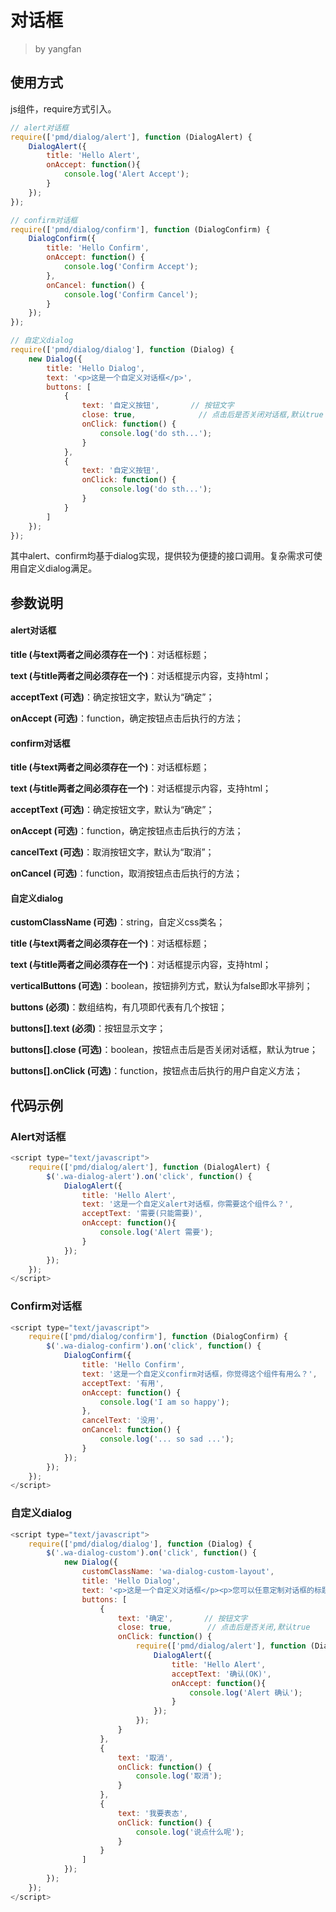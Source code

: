 # 对话框
> by yangfan


## 使用方式

js组件，require方式引入。

``` javascript
// alert对话框
require(['pmd/dialog/alert'], function (DialogAlert) {
    DialogAlert({
        title: 'Hello Alert',
        onAccept: function(){
            console.log('Alert Accept');
        }
    });
});

// confirm对话框
require(['pmd/dialog/confirm'], function (DialogConfirm) {
    DialogConfirm({
        title: 'Hello Confirm',
        onAccept: function() {
            console.log('Confirm Accept');
        },
        onCancel: function() {
            console.log('Confirm Cancel');
        }
    });
});

// 自定义dialog
require(['pmd/dialog/dialog'], function (Dialog) {
    new Dialog({
        title: 'Hello Dialog',
        text: '<p>这是一个自定义对话框</p>',
        buttons: [
            {
                text: '自定义按钮',       // 按钮文字
                close: true,              // 点击后是否关闭对话框,默认true
                onClick: function() {
                    console.log('do sth...');
                }
            },
            {
                text: '自定义按钮',
                onClick: function() {
                    console.log('do sth...');
                }
            }
        ]
    });
});
```

其中alert、confirm均基于dialog实现，提供较为便捷的接口调用。复杂需求可使用自定义dialog满足。


## 参数说明

#### alert对话框

**title (与text两者之间必须存在一个)**：对话框标题；

**text (与title两者之间必须存在一个)**：对话框提示内容，支持html；

**acceptText (可选)**：确定按钮文字，默认为“确定”；

**onAccept (可选)**：function，确定按钮点击后执行的方法；


#### confirm对话框

**title (与text两者之间必须存在一个)**：对话框标题；

**text (与title两者之间必须存在一个)**：对话框提示内容，支持html；

**acceptText (可选)**：确定按钮文字，默认为“确定”；

**onAccept (可选)**：function，确定按钮点击后执行的方法；

**cancelText (可选)**：取消按钮文字，默认为“取消”；

**onCancel (可选)**：function，取消按钮点击后执行的方法；


#### 自定义dialog

**customClassName (可选)**：string，自定义css类名；

**title (与text两者之间必须存在一个)**：对话框标题；

**text (与title两者之间必须存在一个)**：对话框提示内容，支持html；

**verticalButtons (可选)**：boolean，按钮排列方式，默认为false即水平排列；

**buttons (必须)**：数组结构，有几项即代表有几个按钮；

**buttons[].text (必须)**：按钮显示文字；

**buttons[].close (可选)**：boolean，按钮点击后是否关闭对话框，默认为true；

**buttons[].onClick (可选)**：function，按钮点击后执行的用户自定义方法；



## 代码示例

### Alert对话框

``` javascript
<script type="text/javascript">
    require(['pmd/dialog/alert'], function (DialogAlert) {
        $('.wa-dialog-alert').on('click', function() {
            DialogAlert({
                title: 'Hello Alert',
                text: '这是一个自定义alert对话框，你需要这个组件么？',
                acceptText: '需要(只能需要)',
                onAccept: function(){
                    console.log('Alert 需要');
                }
            });
        });
    });
</script>
```

### Confirm对话框

``` javascript
<script type="text/javascript">
    require(['pmd/dialog/confirm'], function (DialogConfirm) {
        $('.wa-dialog-confirm').on('click', function() {
            DialogConfirm({
                title: 'Hello Confirm',
                text: '这是一个自定义confirm对话框，你觉得这个组件有用么？',
                acceptText: '有用',
                onAccept: function() {
                    console.log('I am so happy');
                },
                cancelText: '没用',
                onCancel: function() {
                    console.log('... so sad ...');
                }
            });
        });
    });
</script>
```

### 自定义dialog

``` javascript
<script type="text/javascript">
    require(['pmd/dialog/dialog'], function (Dialog) {
        $('.wa-dialog-custom').on('click', function() {
            new Dialog({
                customClassName: 'wa-dialog-custom-layout',
                title: 'Hello Dialog',
                text: '<p>这是一个自定义对话框</p><p>您可以任意定制对话框的标题(title)、说明文字(text)以及多个水平排列的按钮</p><p>每一个按钮的位子(text)以及点击之后需要执行的自定义事件也均可以自定义</p>',
                buttons: [
                    {
                        text: '确定',       // 按钮文字
                        close: true,        // 点击后是否关闭,默认true
                        onClick: function() {
                            require(['pmd/dialog/alert'], function (DialogAlert) {
                                DialogAlert({
                                    title: 'Hello Alert',
                                    acceptText: '确认(OK)',
                                    onAccept: function(){
                                        console.log('Alert 确认');
                                    }
                                });
                            });
                        }
                    },
                    {
                        text: '取消',
                        onClick: function() {
                            console.log('取消');
                        }
                    },
                    {
                        text: '我要表态',
                        onClick: function() {
                            console.log('说点什么呢');
                        }
                    }
                ]
            });
        });
    });
</script>
```